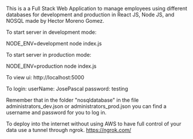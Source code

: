 This is a a Full Stack Web Application to manage employees using different databases for development and production in React JS, Node JS, and NOSQL made by Hector Moreno Gomez.

To start server in development mode:

NODE_ENV=development node index.js

To start server in production mode:

NODE_ENV=production node index.js

To view ui:
http://localhost:5000

To login:
userName: JosePascal
password: testing

Remember that in the folder "nosqldatabase" in the file administrators_dev.json or administrators_prod.json you can find a username and password for you to log in.

To deploy into the internet without using AWS to have full control of your data use a tunnel through ngrok.
https://ngrok.com/
